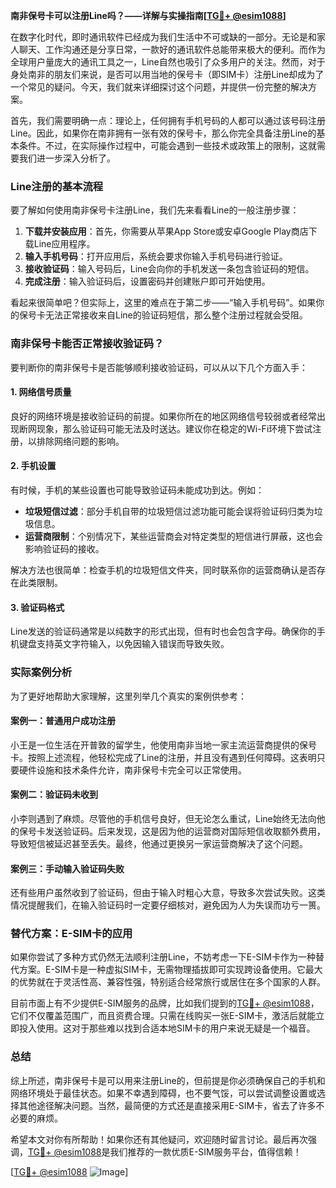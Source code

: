 **南非保号卡可以注册Line吗？——详解与实操指南[[TG💪+ @esim1088](https://t.me/s/esim1088)]**

在数字化时代，即时通讯软件已经成为我们生活中不可或缺的一部分。无论是和家人聊天、工作沟通还是分享日常，一款好的通讯软件总能带来极大的便利。而作为全球用户量庞大的通讯工具之一，Line自然也吸引了众多用户的关注。然而，对于身处南非的朋友们来说，是否可以用当地的保号卡（即SIM卡）注册Line却成为了一个常见的疑问。今天，我们就来详细探讨这个问题，并提供一份完整的解决方案。

首先，我们需要明确一点：理论上，任何拥有手机号码的人都可以通过该号码注册Line。因此，如果你在南非拥有一张有效的保号卡，那么你完全具备注册Line的基本条件。不过，在实际操作过程中，可能会遇到一些技术或政策上的限制，这就需要我们进一步深入分析了。

### Line注册的基本流程

要了解如何使用南非保号卡注册Line，我们先来看看Line的一般注册步骤：

1. **下载并安装应用**：首先，你需要从苹果App Store或安卓Google Play商店下载Line应用程序。
2. **输入手机号码**：打开应用后，系统会要求你输入手机号码进行验证。
3. **接收验证码**：输入号码后，Line会向你的手机发送一条包含验证码的短信。
4. **完成注册**：输入验证码后，设置密码并创建账户即可开始使用。

看起来很简单吧？但实际上，这里的难点在于第二步——“输入手机号码”。如果你的保号卡无法正常接收来自Line的验证码短信，那么整个注册过程就会受阻。

### 南非保号卡能否正常接收验证码？

要判断你的南非保号卡是否能够顺利接收验证码，可以从以下几个方面入手：

#### 1. 网络信号质量
良好的网络环境是接收验证码的前提。如果你所在的地区网络信号较弱或者经常出现断网现象，那么验证码可能无法及时送达。建议你在稳定的Wi-Fi环境下尝试注册，以排除网络问题的影响。

#### 2. 手机设置
有时候，手机的某些设置也可能导致验证码未能成功到达。例如：
- **垃圾短信过滤**：部分手机自带的垃圾短信过滤功能可能会误将验证码归类为垃圾信息。
- **运营商限制**：个别情况下，某些运营商会对特定类型的短信进行屏蔽，这也会影响验证码的接收。

解决方法也很简单：检查手机的垃圾短信文件夹，同时联系你的运营商确认是否存在此类限制。

#### 3. 验证码格式
Line发送的验证码通常是以纯数字的形式出现，但有时也会包含字母。确保你的手机键盘支持英文字符输入，以免因输入错误而导致失败。

### 实际案例分析

为了更好地帮助大家理解，这里列举几个真实的案例供参考：

#### 案例一：普通用户成功注册
小王是一位生活在开普敦的留学生，他使用南非当地一家主流运营商提供的保号卡。按照上述流程，他轻松完成了Line的注册，并且没有遇到任何障碍。这表明只要硬件设施和技术条件允许，南非保号卡完全可以正常使用。

#### 案例二：验证码未收到
小李则遇到了麻烦。尽管他的手机信号良好，但无论怎么重试，Line始终无法向他的保号卡发送验证码。后来发现，这是因为他的运营商对国际短信收取额外费用，导致短信被延迟甚至丢失。最终，他通过更换另一家运营商解决了这个问题。

#### 案例三：手动输入验证码失败
还有些用户虽然收到了验证码，但由于输入时粗心大意，导致多次尝试失败。这类情况提醒我们，在输入验证码时一定要仔细核对，避免因为人为失误而功亏一篑。

### 替代方案：E-SIM卡的应用

如果你尝试了多种方式仍然无法顺利注册Line，不妨考虑一下E-SIM卡作为一种替代方案。E-SIM卡是一种虚拟SIM卡，无需物理插拔即可实现跨设备使用。它最大的优势就在于灵活性高、兼容性强，特别适合经常旅行或居住在多个国家的人群。

目前市面上有不少提供E-SIM服务的品牌，比如我们提到的[TG💪+ @esim1088](https://t.me/s/esim1088)，它们不仅覆盖范围广，而且资费合理。只需在线购买一张E-SIM卡，激活后就能立即投入使用。这对于那些难以找到合适本地SIM卡的用户来说无疑是一个福音。

### 总结

综上所述，南非保号卡是可以用来注册Line的，但前提是你必须确保自己的手机和网络环境处于最佳状态。如果不幸遇到障碍，也不要气馁，可以尝试调整设置或选择其他途径解决问题。当然，最简便的方式还是直接采用E-SIM卡，省去了许多不必要的麻烦。

希望本文对你有所帮助！如果你还有其他疑问，欢迎随时留言讨论。最后再次强调，[TG💪+ @esim1088](https://t.me/s/esim1088)是我们推荐的一款优质E-SIM服务平台，值得信赖！

[[TG💪+ @esim1088](https://t.me/s/esim1088) ![Image](https://i.postimg.cc/4NQfJmqS/Snipaste-2025-05-13-00-14-12.png)]